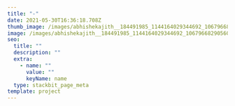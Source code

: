 ```yaml
---
title: "-"
date: 2021-05-30T16:36:18.708Z
thumb_image: /images/abhishekajith__184491985_1144164029344692_1067966829056090141_n.jpg
image: /images/abhishekajith__184491985_1144164029344692_1067966829056090141_n.jpg
seo:
  title: ""
  description: ""
  extra:
    - name: ""
      value: ""
      keyName: name
  type: stackbit_page_meta
template: project
---
```

